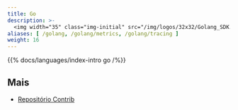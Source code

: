 ```yaml
---
title: Go
description: >-
  <img width="35" class="img-initial" src="/img/logos/32x32/Golang_SDK.svg" alt="Go"> A language-specific implementation of OpenTelemetry in Go.
aliases: [ /golang, /golang/metrics, /golang/tracing ]
weight: 16
---
```


{{% docs/languages/index-intro go /%}}

## Mais

- [Repositório Contrib](https://github.com/open-telemetry/opentelemetry-go-contrib)
